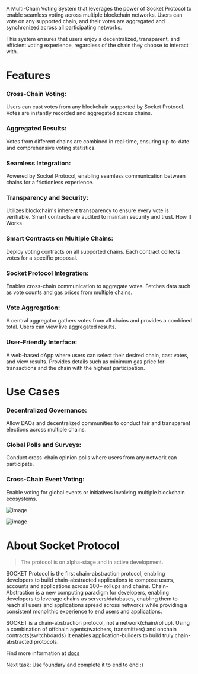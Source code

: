 A Multi-Chain Voting System that leverages the power of Socket Protocol to enable seamless voting across multiple blockchain networks. Users can vote on any supported chain, and their votes are aggregated and synchronized across all participating networks.

This system ensures that users enjoy a decentralized, transparent, and efficient voting experience, regardless of the chain they choose to interact with.

# Features

### Cross-Chain Voting:

Users can cast votes from any blockchain supported by Socket Protocol.
Votes are instantly recorded and aggregated across chains.

### Aggregated Results:

Votes from different chains are combined in real-time, ensuring up-to-date and comprehensive voting statistics.

### Seamless Integration:

Powered by Socket Protocol, enabling seamless communication between chains for a frictionless experience.

### Transparency and Security:

Utilizes blockchain's inherent transparency to ensure every vote is verifiable.
Smart contracts are audited to maintain security and trust.
How It Works

### Smart Contracts on Multiple Chains:

Deploy voting contracts on all supported chains.
Each contract collects votes for a specific proposal.

### Socket Protocol Integration:

Enables cross-chain communication to aggregate votes.
Fetches data such as vote counts and gas prices from multiple chains.

### Vote Aggregation:

A central aggregator gathers votes from all chains and provides a combined total.
Users can view live aggregated results.

### User-Friendly Interface:

A web-based dApp where users can select their desired chain, cast votes, and view results.
Provides details such as minimum gas price for transactions and the chain with the highest participation.

# Use Cases

### Decentralized Governance:

Allow DAOs and decentralized communities to conduct fair and transparent elections across multiple chains.

### Global Polls and Surveys:

Conduct cross-chain opinion polls where users from any network can participate.

### Cross-Chain Event Voting:

Enable voting for global events or initiatives involving multiple blockchain ecosystems.

![image](https://github.com/user-attachments/assets/129f3ea4-50e2-469b-a376-831d2a2826fa)

![image](https://github.com/user-attachments/assets/df5cacf3-bd2d-4cdf-a06a-7a8e3e41ac04)

# About Socket Protocol

> The protocol is on alpha-stage and in active development.

SOCKET Protocol is the first chain-abstraction protocol, enabling developers to build chain-abstracted applications to compose users, accounts and applications across 300+ rollups and chains. Chain-Abstraction is a new computing paradigm for developers, enabling developers to leverage chains as servers/databases, enabling them to reach all users and applications spread across networks while providing a consistent monolithic experience to end users and applications.

SOCKET is a chain-abstraction protocol, not a network(chain/rollup). Using a combination of offchain agents(watchers, transmitters) and onchain contracts(switchboards) it enables application-builders to build truly chain-abstracted protocols.

Find more information at [docs](https://docs.socket.tech)

Next task: Use foundary and complete it to end to end :)
